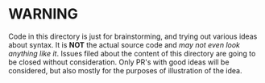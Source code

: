 # WARNING

Code in this directory is just for brainstorming, and trying out various ideas about syntax. 
It is **NOT** the actual source code and *may not even look anything like it*. Issues filed about 
the content of this directory are going to be closed without consideration. Only PR's with 
good ideas will be considered, but also mostly for the purposes of illustration of the idea.
